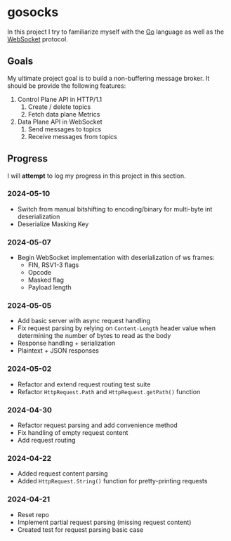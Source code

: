 # gosocks

In this project I try to familiarize myself with the [Go](https://go.dev/) language as well
as the [WebSocket](https://de.wikipedia.org/wiki/WebSocket) protocol.

## Goals

My ultimate project goal is to build a non-buffering message broker.
It should be provide the following features:

1. Control Plane API in HTTP/1.1
    1. Create / delete topics
    2. Fetch data plane Metrics
2. Data Plane API in WebSocket
    1. Send messages to topics
    2. Receive messages from topics

## Progress

I will **attempt** to log my progress in this project in this section.

### 2024-05-10

- Switch from manual bitshifting to encoding/binary for multi-byte int deserialization
- Deserialize Masking Key

### 2024-05-07

- Begin WebSocket implementation with deserialization of ws frames:
    - FIN, RSV1-3 flags
    - Opcode
    - Masked flag
    - Payload length

### 2024-05-05

- Add basic server with async request handling
- Fix request parsing by relying on `Content-Length` header value when determining the number of bytes to read as the body
- Response handling + serialization
- Plaintext + JSON responses

### 2024-05-02

- Refactor and extend request routing test suite
- Refactor `HttpRequest.Path` and `HttpRequest.getPath()` function

### 2024-04-30

- Refactor request parsing and add convenience method
- Fix handling of empty request content
- Add request routing

### 2024-04-22

- Added request content parsing
- Added `HttpRequest.String()` function for pretty-printing requests

### 2024-04-21

- Reset repo
- Implement partial request parsing (missing request content)
- Created test for request parsing basic case
